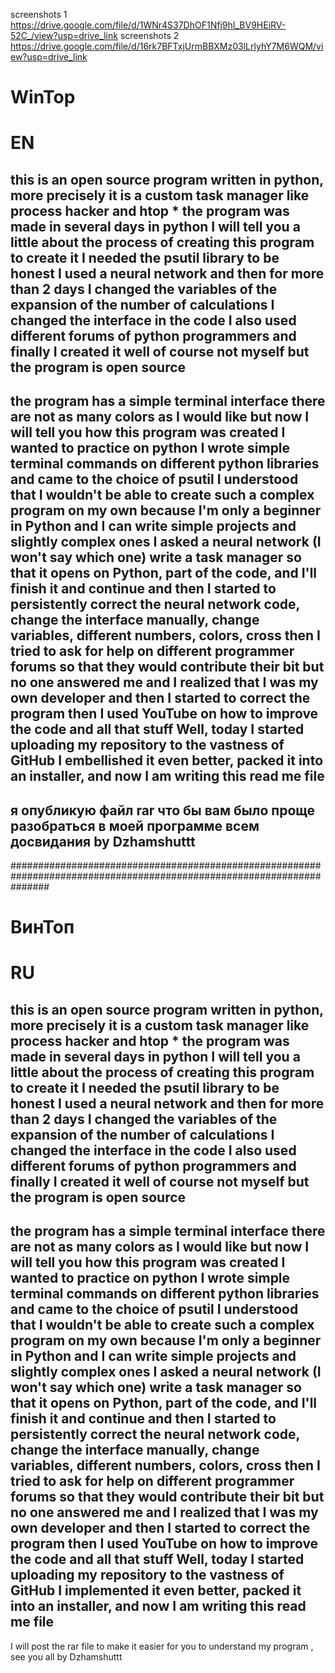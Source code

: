 screenshots 1 https://drive.google.com/file/d/1WNr4S37DhOF1Nfj9hI_BV9HEiRV-52C_/view?usp=drive_link
screenshots 2 https://drive.google.com/file/d/16rk7BFTxjUrmBBXMz03lLrlyhY7M6WQM/view?usp=drive_link
# WinTop
# EN
this is an open source program written in python, more precisely it is a custom task manager like process hacker and htop
*
the program was made in several days in python I will tell you a little about the process of creating this program
to create it I needed the psutil library to be honest I used a neural network
and then for more than 2 days I changed the variables of the expansion of the number
of calculations I changed the interface in the code I also used different forums of python programmers 
and finally I created it well of course not myself but the program is open source
------------------------------------------------------------------------------------------------------------------------------------------------------
the program has a simple terminal interface
there are not as many colors as I would like but now I will tell you how this program was created I wanted to practice on python
I wrote simple terminal commands on different python libraries and came to the choice of psutil
I understood that I wouldn't be able to create such a complex program on my own because I'm only a beginner in Python and I can write simple projects and slightly complex ones
I asked a neural network (I won't say which one) write a task manager so that it opens on Python, part of the code, and I'll finish it and continue
and then I started to persistently correct the neural network code, change the interface manually, change variables, different numbers, colors, cross
then I tried to ask for help on different programmer forums so that they would contribute their bit but no one answered me and I realized that I was my own developer and then I started to correct the program then I used YouTube on how to improve the code and all that stuff
Well, today I started uploading my repository to the vastness of GitHub
I embellished it even better, packed it into an installer, and now I am writing this read me file
------------------------------------------------------------------------------------------------------------------------------
я опубликую файл rar что бы вам было проще разобраться в моей программе
всем досвидания by Dzhamshuttt
---------------------------------------------------------------------------------------------------
#######################################################################################################################
# ВинТоп
# RU
this is an open source program written in python, more precisely it is a custom task manager like process hacker and htop
*
the program was made in several days in python I will tell you a little about the process of creating this program
to create it I needed the psutil library to be honest I used a neural network
and then for more than 2 days I changed the variables of the expansion of the number
of calculations I changed the interface in the code I also used different forums of python programmers 
and finally I created it well of course not myself but the program is open source
------------------------------------------------------------------------------------------------------------------------------------------------------
the program has a simple terminal interface
there are not as many colors as I would like but now I will tell you how this program was created I wanted to practice on python
I wrote simple terminal commands on different python libraries and came to the choice of psutil
I understood that I wouldn't be able to create such a complex program on my own because I'm only a beginner in Python and I can write simple projects and slightly complex ones
I asked a neural network (I won't say which one) write a task manager so that it opens on Python, part of the code, and I'll finish it and continue
and then I started to persistently correct the neural network code, change the interface manually, change variables, different numbers, colors, cross
then I tried to ask for help on different programmer forums so that they would contribute their bit but no one answered me and I realized that I was my own developer and then I started to correct the program then I used YouTube on how to improve the code and all that stuff
Well, today I started uploading my repository to the vastness of GitHub
I implemented it even better, packed it into an installer, and now I am writing this read me file
------------------------------------------------------------------------------------------------------------------------------
I will post the rar file to make it easier for you to understand my program
, see you all by Dzhamshuttt
  


